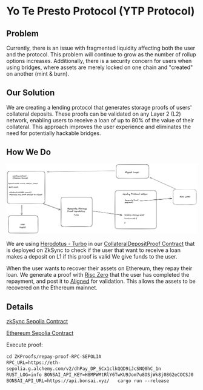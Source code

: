 # Yo Te Presto Protocol (YTP Protocol)

## Problem

Currently, there is an issue with fragmented liquidity affecting both the user and the protocol. This problem will continue to grow as the number of rollup options increases. Additionally, there is a security concern for users when using bridges, where assets are merely locked on one chain and "created" on another (mint & burn).

## Our Solution

We are creating a lending protocol that generates storage proofs of users' collateral deposits. These proofs can be validated on any Layer 2 (L2) network, enabling users to receive a loan of up to 80% of the value of their collateral.
This approach improves the user experience and eliminates the need for potentially hackable bridges.

## How We Do

![YTPP](./ytp-diagram.jpeg)

We are using [Herodotus - Turbo](https://docs.herodotus.dev/herodotus-docs/developers/turbo) in our [CollateralDepositProof Contract](./ytp_foundry/src/CollateralDepositProof.sol) that is deployed on ZkSync to check if the user that want to receive a loan makes a deposit on L1
if this proof is valid We give funds to the user.

When the user wants to recover their assets on Ethereum, they repay their loan. We generate a proof with [Risc Zero](https://www.risczero.com/get-started) that the user has completed the repayment, and post it to [Aligned](https://docs.alignedlayer.com/) for validation. This allows the assets to be recovered on the Ethereum mainnet.

## Details

[zkSync Sepolia Contract](https://sepolia.explorer.zksync.io/address/0x8F04b1Bc12B8FEE3Bd748E035020cD21CBb691E9#contract)

[Ethereum Sepolia Contract](https://sepolia.etherscan.io/tx/0xcfa746e8fd5040d4a8d20ba2be34fa69dc6e53f9a306a8dff922e849d54fcfc8)

Execute proof:

```curl
cd ZKProofs/repay-proof-RPC-SEPOLIA
RPC_URL=https://eth-sepolia.g.alchemy.com/v2/dhPay_DP_SCx1clkQQD9iJcSNQ0hC_1n  RUST_LOG=info BONSAI_API_KEY=H8MPWMtRlY6TwKU9Jom7u8OSjWk8j08G2eCOCSJ0 BONSAI_API_URL=https://api.bonsai.xyz/   cargo run --release
```

